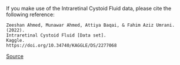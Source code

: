 If you make use of the Intraretinal Cystoid Fluid data, please cite the following reference:

```apa
Zeeshan Ahmed, Munawar Ahmed, Attiya Baqai, & Fahim Aziz Umrani. (2022). 
Intraretinal Cystoid Fluid [Data set]. 
Kaggle. 
https://doi.org/10.34740/KAGGLE/DS/2277068
```

[Source](https://www.kaggle.com/datasets/zeeshanahmed13/intraretinal-cystoid-fluid)
